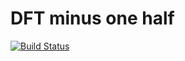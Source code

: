 # DFT minus one half
[![Build Status](https://travis-ci.com/hentt30/VASP_DFT-0.5.svg?branch=develop)](https://travis-ci.com/hentt30/VASP_DFT-0.5)